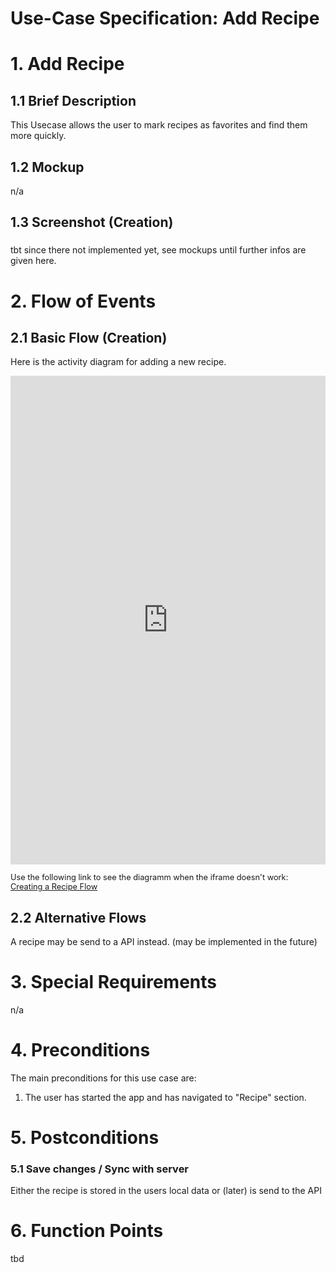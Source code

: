 # Use-Case Specification: Add Recipe

# 1. Add Recipe

## 1.1 Brief Description
This Usecase allows the user to mark recipes as favorites and find them more quickly.

## 1.2 Mockup
n/a

## 1.3 Screenshot (Creation)
### 
tbt since there not implemented yet, see mockups until further infos are given here.

# 2. Flow of Events

## 2.1 Basic Flow (Creation)
Here is the activity diagram for adding a new recipe.

<iframe frameborder="0" style="width:100%;height:782px;" src="https://viewer.diagrams.net/?highlight=0000ff&edit=_blank&layers=1&nav=1&title=createrecipe.drawio#Uhttps%3A%2F%2Fraw.githubusercontent.com%2FJanPfenning%2FMood4Food_Doc%2Fmain%2Fembedded-files%2Fcreaterecipe.drawio"></iframe>
</br>
<p style="font-size:0.8rem">
Use the following link to see the diagramm when the iframe doesn't work:</br>
<a href="https://viewer.diagrams.net/?highlight=0000ff&edit=_blank&layers=1&nav=1&title=createrecipe.drawio#Uhttps%3A%2F%2Fraw.githubusercontent.com%2FJanPfenning%2FMood4Food_Doc%2Fmain%2Fembedded-files%2Fcreaterecipe.drawio">Creating a Recipe Flow</a></p>

## 2.2 Alternative Flows
A recipe may be send to a API instead. (may be implemented in the future)

# 3. Special Requirements
n/a

# 4. Preconditions
The main preconditions for this use case are:

 1. The user has started the app and has navigated to "Recipe" section.

# 5. Postconditions

### 5.1 Save changes / Sync with server
Either the recipe is stored in the users local data or (later) is send to the API

# 6. Function Points
tbd
<!--
To calculate function points, we used the tool on [http://groups.umd.umich.edu](http://groups.umd.umich.edu/cis/course.des/cis375/projects/fp99/main.html).

Functionpoints and implementationtime needs to be determined -->
